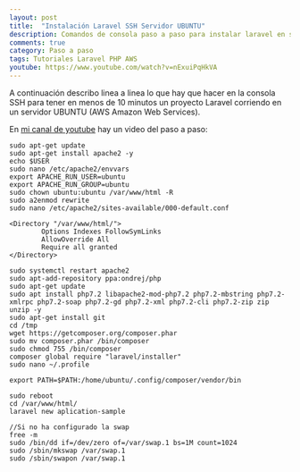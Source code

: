 ```yaml
---
layout: post
title:  "Instalación Laravel SSH Servidor UBUNTU"
description: Comandos de consola paso a paso para instalar laravel en servidor UBUNTU
comments: true
category: Paso a paso
tags: Tutoriales Laravel PHP AWS
youtube: https://www.youtube.com/watch?v=nExuiPqHkVA
---
```


A continuación describo linea a linea lo que hay que hacer en la consola SSH para tener en menos de 10 minutos un proyecto Laravel corriendo en un servidor UBUNTU (AWS Amazon Web Services).

En <a target="_blank" href="{{ page.youtube }}">mi canal de youtube</a> hay un video del paso a paso: 

```
sudo apt-get update
sudo apt-get install apache2 -y
echo $USER 
sudo nano /etc/apache2/envvars
export APACHE_RUN_USER=ubuntu
export APACHE_RUN_GROUP=ubuntu
sudo chown ubuntu:ubuntu /var/www/html -R
sudo a2enmod rewrite
sudo nano /etc/apache2/sites-available/000-default.conf

<Directory "/var/www/html/">
        Options Indexes FollowSymLinks
        AllowOverride All
        Require all granted
</Directory>

sudo systemctl restart apache2
sudo apt-add-repository ppa:ondrej/php
sudo apt-get update
sudo apt install php7.2 libapache2-mod-php7.2 php7.2-mbstring php7.2-xmlrpc php7.2-soap php7.2-gd php7.2-xml php7.2-cli php7.2-zip zip unzip -y
sudo apt-get install git
cd /tmp
wget https://getcomposer.org/composer.phar
sudo mv composer.phar /bin/composer
sudo chmod 755 /bin/composer
composer global require "laravel/installer"
sudo nano ~/.profile

export PATH=$PATH:/home/ubuntu/.config/composer/vendor/bin

sudo reboot
cd /var/www/html/
laravel new aplication-sample

//Si no ha configurado la swap
free -m
sudo /bin/dd if=/dev/zero of=/var/swap.1 bs=1M count=1024
sudo /sbin/mkswap /var/swap.1
sudo /sbin/swapon /var/swap.1
```
